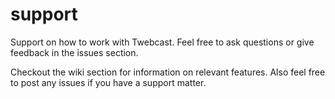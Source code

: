 # support
Support on how to work with Twebcast. Feel free to ask questions or give feedback in the issues section.

Checkout the wiki section for information on relevant features. Also feel free to post any issues if you have a support matter. 
